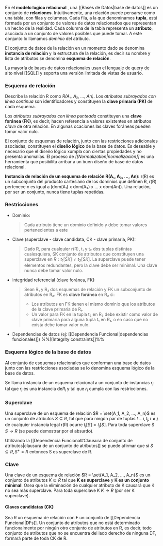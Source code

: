En el **modelo logico relacional** , una [[Bases de Datos|base de datos]] es un conjunto de **relaciones**. Intuitivamente, una relación puede pensarse como una tabla, con filas y columnas. Cada fila, a la que denominamos **tupla**, está formada por un conjunto de valores de datos relacionados que representan un hecho de la realidad. Cada columna de la tabla representa un **atributo**, asociado a un conjunto de valores posibles que puede tomar. A este conjunto lo llamamos *dominio* del atributo.

El conjunto de datos de la relación en un momento dado se denomina **instancia de relación** y la estructura de la relación, es decir su nombre y lista de atributos se denomina **esquema de relación**.

 La mayoría de bases de datos relacionales usan el lenguaje de query de alto nivel [[SQL]] y soporta una versión limitada de vistas de usuario.

### Esquema de relación
Describe la relación R como *R(A₁, A₂, ..., An)*. Los *atributos subrayados con línea continua* son identificadores y constituyen la **clave primaria (PK)** de cada esquema.

Los *atributos subrayados con línea punteada* constituyen una **clave foránea (FK)**, es decir, hacen referencia a valores existentes en atributos *clave* de otra relación. En algunas ocaciones las claves foráneas pueden tomar valor nulo.

El conjunto de esquemas de relación, junto con las restricciones adicionales asociadas, constituyen el **diseño lógico** de la base de datos. Es deseable y necesario que el diseño lógico xumpla con ciertas propiedades y no presenta anomalías. El proceso de *[[Normalization|normalización]]* es una herramienta que posibilita arribar a un buen diseño de base de datos relacional.

**Instancia de relación de un esquema de relación R(A₁, A₂, ..., An):** r(R) es un subconjunto del producto cartesiano de los dominios que definen R, 
r(R) pertenece o es igual a (dom(A₁) x dom(A₂) x ... x dom(An)). Una relación, por ser un conjunto, nunca tiene tuplas repetidas.

### Restricciones
* Dominio:
	> Cada atributo tiene un dominio definido y debe tomar valores pertenecientes a este
* Clave (superclave - clave candidata, CK - clave primaria, PK):
	> Dado R, para cualquier r(R), t₁ y t₂ dos tuplas distintas cualesquiera, SK conjunto de atributos que constituyen una superclave en $R: t_1[SK] ≠ t_2[SK]$.
	> La superclave puede tener elementos redundantes, pero la clave debe ser minimal.
	> Una clave nunca debe tomar valor nulo.
* Integridad referencial (clave foránea, FK):
	> Sean R₁ y R₂ dos esquemas de relación y FK un subconjunto de atributos en R₂. FK es **clave foránea** en R₂ si:
	> * Los atributos en FK tienen el mismo dominio que los atributos de la clave primaria de R₁.
	> * Un valor para FK en la tupla t₂ en R₂ debe existir como valor de clave primaria para alguna tupla t₁ en R₁, o en caso que no exista debe tomar valor nulo.
* Dependencias de datos (ej: [[Dependencia Funcional|dependencias funcionales]])
%%[[Integrity constraints]]%%
	
### Esquema lógico de la base de datos
Al conjunto de esquemas relacionales que conforman una base de datos junto con las restricciones asociadas se lo denomina esquema lógico de la base de datos.

Se llama instancia de un esquema relacional a un conjunto de instancias $r_i$ tal que $r_i$ es una instancia de$R_i$ y tal que $r_i$ cumpla con las restricciones.

### Superclave
Una superclave de un esquema de relación $R = \set{A_1, A_2, ..., A_n}$ es un conjunto de atributos $S \subseteq R$, tal que para ningún par de tuplas $t-i, t_j, i \ne j$ de cualquier instancia legal r(R) ocurre $t_i[S] = t_j[S]$. Para toda superclave S $S \rightarrow R$ (se puede demostrar por el absurdo).

Utilizando la [[Dependencia Funcional#Clausura de conjunto de atributos|clausura de un conjunto de atributos]] se puede afirmar que si $S \subseteq R, S^+ = R$ entonces S es superclave de R.

### Clave
Una clave de un esquema de relación $R = \set{A_1, A_2, ..., A_n}$ es un conjunto de atributos $K \subseteq R$ tal que **K es superclave** y **K es un conjunto minimal**. Osea que la eliminación de cualquier atributo de K causará que K no sea más superclave. Para toda superclave K $K \rightarrow R$ (por ser K superclave).

#### Claves candidatas (CK)
Sea R un esquema de relación con F un conjunto de [[Dependencia Funcional|DFs]]. Un conjunto de atributos que no está determinado funcionalmente por ningún otro conjunto de atributos en R, es decir, todo conjunto de atributos que no se encuentra del lado derecho de ninguna DF, formará parte de toda CK de R.